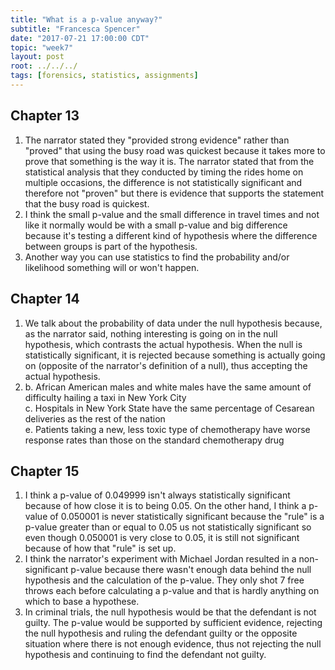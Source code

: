 ```yaml
---
title: "What is a p-value anyway?"
subtitle: "Francesca Spencer"
date: "2017-07-21 17:00:00 CDT"
topic: "week7"
layout: post
root: ../../../
tags: [forensics, statistics, assignments]
---
```


## Chapter 13  

1. The narrator stated they "provided strong evidence" rather than "proved" that using the busy road was quickest because it takes more to prove that something is the way it is. The narrator stated that from the statistical analysis that they conducted by timing the rides home on multiple occasions, the difference is not statistically significant and therefore not "proven" but there is evidence that supports the statement that the busy road is quickest.   
2. I think the small p-value and the small difference in travel times and not like it normally would be with a small p-value and big difference because it's testing a different kind of hypothesis where the difference between groups is part of the hypothesis. 
3. Another way you can use statistics to find the probability and/or likelihood something will or won't happen.  

## Chapter 14

1. We talk about the probability of data under the null hypothesis because, as the narrator said, nothing interesting is going on in the null hypothesis, which contrasts the actual hypothesis. When the null is statistically significant, it is rejected because something is actually going on (opposite of the narrator's definition of a null), thus accepting the actual hypothesis.   
2. b. African American males and white males have the same amount of difficulty hailing a taxi in New York City  
c. Hospitals in New York State have the same percentage of Cesarean deliveries as the rest of the nation  
e. Patients taking a new, less toxic type of chemotherapy have worse response rates than those on the standard chemotherapy drug

## Chapter 15 

1. I think a p-value of 0.049999 isn't always statistically significant because of how close it is to being 0.05. On the other hand, I think a p-value of 0.050001 is never statistically significant because the "rule" is a p-value greater than or equal to 0.05 us not statistically significant so even though 0.050001 is very close to 0.05, it is still not significant because of how that "rule" is set up.  
2. I think the narrator's experiment with Michael Jordan resulted in a non-significant p-value because there wasn't enough data behind the null hypothesis and the calculation of the p-value. They only shot 7 free throws each before calculating a p-value and that is hardly anything on which to base a hypothese.
4. In criminal trials, the null hypothesis would be that the defendant is not guilty. The p-value would be supported by sufficient evidence, rejecting the null hypothesis and ruling the defendant guilty or the opposite situation where there is not enough evidence, thus not rejecting the null hypothesis and continuing to find the defendant not guilty.

